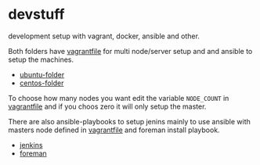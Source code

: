 # devstuff
development setup with vagrant, docker, ansible and other.

Both folders have [vagrantfile](ubuntu/Vagrant) for multi node/server setup and and ansible to setup the machines.
- [ubuntu-folder](ubuntu)
- [centos-folder](ubuntu)

To choose how many nodes you want edit the variable `NODE_COUNT` in [vagrantfile](ubuntu/Vagrant) and if you choos zero it will only setup the master.

There are also ansible-playbooks to setup jenins mainly to use ansible with masters node defined in [vagrantfile](ubuntu/Vagrant) and foreman install playbook.

- [jenkins](jenkins)
- [foreman](foreman)

